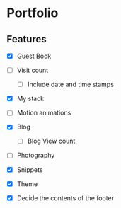 # Portfolio

## Features
- [X] Guest Book
- [ ] Visit count
  - [ ] Include date and time stamps
- [X] My stack
- [ ] Motion animations
- [X] Blog
  - [ ] Blog View count
- [ ] Photography
- [X] Snippets
- [X] Theme
- [X] Decide the contents of the footer



